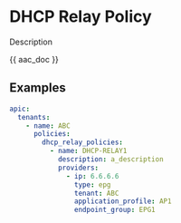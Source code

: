 # DHCP Relay Policy

Description

{{ aac_doc }}
## Examples

```yaml
apic:
  tenants:
    - name: ABC
      policies:
        dhcp_relay_policies:
          - name: DHCP-RELAY1
            description: a_description
            providers:
              - ip: 6.6.6.6
                type: epg
                tenant: ABC
                application_profile: AP1
                endpoint_group: EPG1
```
